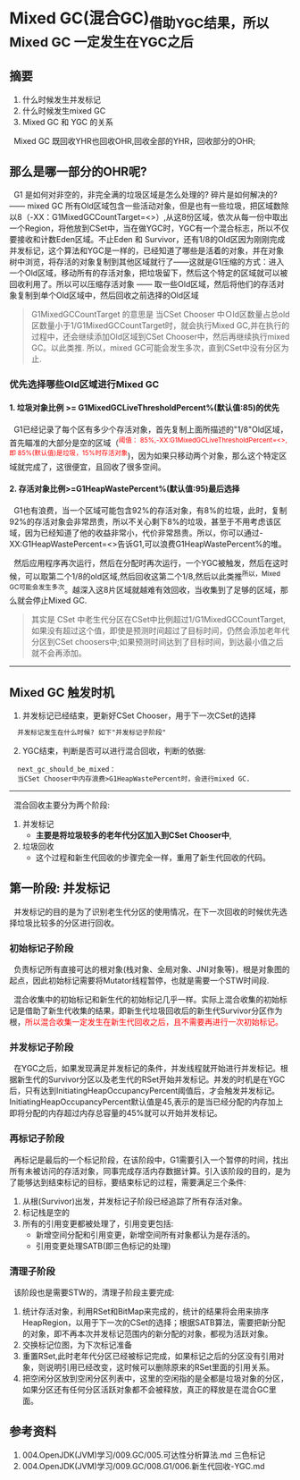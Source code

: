 # Mixed GC(混合GC)<sub>借助YGC结果，所以Mixed GC 一定发生在YGC之后</sub>
## 摘要
1. 什么时候发生并发标记
2. 什么时候发生mixed GC
3. Mixed GC 和 YGC 的关系

&nbsp;&nbsp;Mixed GC 既回收YHR也回收OHR,回收全部的YHR，回收部分的OHR;

## 那么是哪一部分的OHR呢?
&nbsp;&nbsp;G1 是如何对非空的，非完全满的垃圾区域是怎么处理的? 碎片是如何解决的? —— mixed GC
   所有Old区域包含一些活动对象，但是也有一些垃圾，把区域数除以8（-XX：G1MixedGCCountTarget=<>）,从这8份区域，依次从每一份中取出一个Region，将他放到CSet中，当在做YGC时，YGC有一个混合标志，所以不仅要接收和计数Eden区域。不止Eden 和 Survivor，还有1/8的Old区因为刚刚完成并发标记，这个算法和YGC是一样的，已经知道了哪些是活着的对象，并在对象树中浏览，将存活的对象复制到其他区域就行了——这就是G1压缩的方式：进入一个Old区域，移动所有的存活对象，把垃圾留下，然后这个特定的区域就可以被回收利用了。所以可以压缩存活对象 —— 取一些Old区域，然后将他们的存活对象复制到单个Old区域中，然后回收之前选择的Old区域
> G1MixedGCCountTarget 的意思是 当CSet Chooser 中Ｏld区数量占总old区数量小于1/G1MixedGCCountTarget时，就会执行Mixed GC,并在执行的过程中，还会继续添加Old区域到CSet Chooser中，然后再继续执行mixed GC。以此类推. 所以，mixed GC可能会发生多次，直到CSet中没有分区为止.

### 优先选择哪些Old区域进行Mixed GC
#### 1. 垃圾对象比例 >= G1MixedGCLiveThresholdPercent%(默认值:85)的优先
&nbsp;&nbsp;G1已经记录了每个区有多少个存活对象，首先复制上面所描述的"1/8"Old区域，首先瞄准的大部分是空的区域（<sup><font color="red">阈值： 85%,-XX:G1MixedGCLiveThresholdPercent=<>,即 85%(默认值)是垃圾，15%时存活对象</font></sup>)，因为如果只移动两个对象，那么这个特定区域就完成了，这很便宜，且回收了很多空间。
  
#### 2. 存活对象比例>=G1HeapWastePercent%(默认值:95)最后选择
&nbsp;&nbsp;G1也有浪费，当一个区域可能包含92%的存活对象，有8%的垃圾，此时，复制92%的存活对象会非常昂贵，所以不关心剩下8%的垃圾，甚至于不用考虑该区域，因为已经知道了他的收益非常小，代价非常昂贵。所以，你可以通过-XX:G1HeapWastePercent=<>告诉G1,可以浪费G1HeapWastePercent%的堆。


&nbsp;&nbsp;然后应用程序再次运行，然后在分配时再次运行，一个YGC被触发，然后在这时候，可以取第二个1/8的old区域,然后回收这第二个1/8,然后以此类推<sup>所以，Mixed GC可能会发生多次</sup>。越深入这8片区域就越难有效回收，当收集到了足够的区域，那么就会停止Mixed GC.
> 其实是 CSet 中老生代分区在CSet中比例超过1/G1MixedGCCountTarget,如果没有超过这个值，即使是预测时间超过了目标时间，仍然会添加老年代分区到CSet choosers中;如果预测时间达到了目标时间，到达最小值之后就不会再添加。

---

## Mixed GC 触发时机
1. 并发标记已经结束，更新好CSet Chooser，用于下一次CSet的选择
  ```txt
    并发标记发生在什么时候? 如下"并发标记子阶段"
  ```
2. YGC结束，判断是否可以进行混合回收，判断的依据:
  ```
    next_gc_should_be_mixed：
    当CSet Chooser中内存浪费>G1HeapWastePercent时，会进行mixed GC.
  ```

---

&nbsp;&nbsp;混合回收主要分为两个阶段:
1. 并发标记
   - **主要是将垃圾较多的老年代分区加入到CSet Chooser中**,
2. 垃圾回收
   - 这个过程和新生代回收的步骤完全一样，重用了新生代回收的代码。

## 第一阶段: 并发标记
&nbsp;&nbsp;并发标记的目的是为了识别老生代分区的使用情况，在下一次回收的时候优先选择垃圾比较多的分区进行回收。
### 初始标记子阶段
&nbsp;&nbsp;负责标记所有直接可达的根对象(栈对象、全局对象、JNI对象等)，根是对象图的起点，因此初始标记需要将Mutator线程暂停，也就是需要一个STW时间段.

&nbsp;&nbsp;混合收集中的初始标记和新生代的初始标记几乎一样。实际上混合收集的初始标记是借助了新生代收集的结果，即新生代垃圾回收后的新生代Survivor分区作为根，<font color="red">所以混合收集一定发生在新生代回收之后，且不需要再进行一次初始标记。</font>


### 并发标记子阶段
&nbsp;&nbsp;在YGC之后，如果发现满足并发标记的条件，并发线程就开始进行并发标记。根据新生代的Survivor分区以及老生代的RSet开始并发标记。并发的时机是在YGC后，只有达到InitiatingHeapOccupancyPercent阈值后，才会触发并发标记。InitiatingHeapOccupancyPercent默认值是45,表示的是当已经分配的内存加上即将分配的内存超过内存总容量的45%就可以开始并发标记。

### 再标记子阶段
&nbsp;&nbsp;再标记是最后的一个标记阶段，在该阶段中，G1需要引入一个暂停的时间，找出所有未被访问的存活对象，同事完成存活内存数据计算。引入该阶段的目的，是为了能够达到结束标记的目标，要结束标记的过程，需要满足三个条件:
1. 从根(Survivor)出发，并发标记子阶段已经追踪了所有存活对象。
2. 标记栈是空的
3. 所有的引用变更都被处理了，引用变更包括:
   - 新增空间分配和引用变更，新增空间所有对象都认为是存活的。
   - 引用变更处理SATB(即三色标记的处理)

### 清理子阶段
&nbsp;&nbsp;该阶段也是需要STW的，清理子阶段主要完成:
1. 统计存活对象，利用RSet和BitMap来完成的，统计的结果将会用来排序HeapRegion，以用于下一次的CSet的选择；根据SATB算法，需要把新分配的对象，即不再本次并发标记范围内的新分配的对象，都视为活跃对象。
2. 交换标记位图，为下次标记准备
3. 重置RSet,此时老年代分区已经被标记完成，如果标记之后的分区没有引用对象，则说明引用已经改变，这时候可以删除原来的RSet里面的引用关系。
4. 把空闲分区放到空闲分区列表中，这里的空闲指的是全都是垃圾对象的分区，如果分区还有任何分区活跃对象都不会被释放，真正的释放是在混合GC里面。

## 参考资料
1. 004.OpenJDK(JVM)学习/009.GC/005.可达性分析算法.md  三色标记
2. 004.OpenJDK(JVM)学习/009.GC/008.G1/006.新生代回收-YGC.md